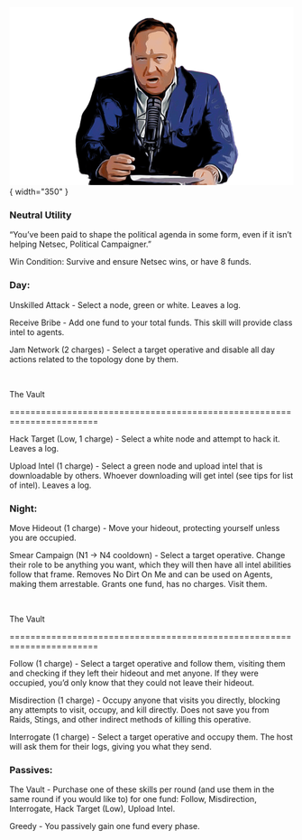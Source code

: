 ![politicalcampaigner.png](Images/politicalcampaigner.png){ width="350" }

### **Neutral Utility**

“You’ve been paid to shape the political agenda in some form, even if it isn’t helping Netsec, Political Campaigner.”

Win Condition: Survive and ensure Netsec wins, or have 8 funds.

### **Day:**

Unskilled Attack - Select a node, green or white. Leaves a log.

Receive Bribe - Add one fund to your total funds. This skill will provide class intel to agents.

Jam Network (2 charges) - Select a target operative and disable all day actions related to the topology done by them.

<br>

The Vault

=======================================================================

Hack Target (Low, 1 charge) - Select a white node and attempt to hack it. Leaves a log.

Upload Intel (1 charge) - Select a green node and upload intel that is downloadable by others. Whoever downloading will get intel (see tips for list of intel). Leaves a log.

### **Night:**

Move Hideout (1 charge) - Move your hideout, protecting yourself unless you are occupied.

Smear Campaign (N1 -> N4 cooldown) - Select a target operative. Change their role to be anything you want, which they will then have all intel abilities follow that frame. Removes No Dirt On Me and can be used on Agents, making them arrestable. Grants one fund, has no charges. Visit them.

<br>

The Vault

=======================================================================

Follow (1 charge) - Select a target operative and follow them, visiting them and checking if they left their hideout and met anyone. If they were occupied, you’d only know that they could not leave their hideout.

Misdirection (1 charge) - Occupy anyone that visits you directly, blocking any attempts to visit, occupy, and kill directly. Does not save you from Raids, Stings, and other indirect methods of killing this operative.

Interrogate (1 charge) - Select a target operative and occupy them. The host will ask them for their logs, giving you what they send.

### **Passives:**

The Vault - Purchase one of these skills per round (and use them in the same round if you would like to) for one fund: Follow, Misdirection, Interrogate, Hack Target (Low), Upload Intel.

Greedy - You passively gain one fund every phase.
